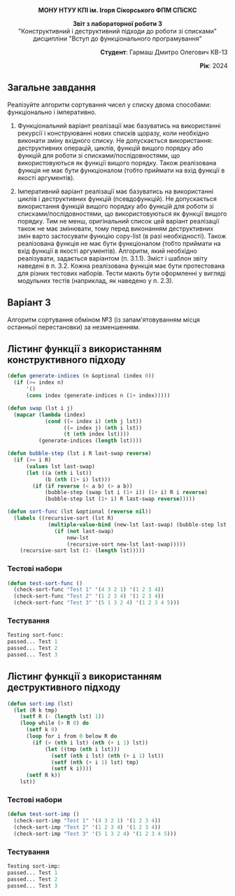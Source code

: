 <p align="center"><b>МОНУ НТУУ КПІ ім. Ігоря Сікорського ФПМ СПіСКС</b></p>
<p align="center">
<b>Звіт з лабораторної роботи 3</b><br/>
"Конструктивний і деструктивний підходи до роботи зі списками"<br/>
дисципліни "Вступ до функціонального програмування"
</p>
<p align="right"><b>Студент</b>: Гармаш Дмитро Олегович КВ-13</p>
<p align="right"><b>Рік</b>: 2024</p>

## Загальне завдання

Реалізуйте алгоритм сортування чисел у списку двома способами: функціонально і імперативно.

1. Функціональний варіант реалізації має базуватись на використанні рекурсії і
   конструюванні нових списків щоразу, коли необхідно виконати зміну вхідного
   списку. Не допускається використання: деструктивних операцій, циклів, функцій
   вищого порядку або функцій для роботи зі списками/послідовностями, що
   використовуються як функції вищого порядку. Також реалізована функція не має
   бути функціоналом (тобто приймати на вхід функції в якості аргументів).

2. Імперативний варіант реалізації має базуватись на використанні циклів і
   деструктивних функцій (псевдофункцій). Не допускається використання функцій
   вищого порядку або функцій для роботи зі списками/послідовностями, що
   використовуються як функції вищого порядку. Тим не менш, оригінальний список
   цей варіант реалізації також не має змінювати, тому перед виконанням
   деструктивних змін варто застосувати функцію copy-list (в разі необхідності).
   Також реалізована функція не має бути функціоналом (тобто приймати на вхід
   функції в якості аргументів).
   Алгоритм, який необхідно реалізувати, задається варіантом (п. 3.1.1). Зміст і шаблон
   звіту наведені в п. 3.2.
   Кожна реалізована функція має бути протестована для різних тестових наборів. Тести
   мають бути оформленні у вигляді модульних тестів (наприклад, як наведено у п. 2.3).

## Варіант 3

Алгоритм сортування обміном №3 (із запам'ятовуванням місця останньої перестановки) за незменшенням.

## Лістинг функції з використанням конструктивного підходу

```lisp
(defun generate-indices (n &optional (index 0))
  (if (>= index n)
      '()
      (cons index (generate-indices n (1+ index)))))

(defun swap (lst i j)
  (mapcar (lambda (index)
            (cond ((= index i) (nth j lst))
                  ((= index j) (nth i lst))
                  (t (nth index lst))))
          (generate-indices (length lst))))

(defun bubble-step (lst i R last-swap reverse)
  (if (>= i R)
      (values lst last-swap)
      (let ((a (nth i lst))
            (b (nth (1+ i) lst)))
        (if (if reverse (< a b) (> a b))
            (bubble-step (swap lst i (1+ i)) (1+ i) R i reverse)
            (bubble-step lst (1+ i) R last-swap reverse)))))

(defun sort-func (lst &optional (reverse nil))
  (labels ((recursive-sort (lst R)
             (multiple-value-bind (new-lst last-swap) (bubble-step lst 0 R nil reverse)
               (if (not last-swap)
                   new-lst
                   (recursive-sort new-lst last-swap)))))
    (recursive-sort lst (1- (length lst)))))
```

### Тестові набори

```lisp
(defun test-sort-func ()
  (check-sort-func "Test 1" '(4 3 2 1) '(1 2 3 4))
  (check-sort-func "Test 2" '(1 2 3 4) '(1 2 3 4))
  (check-sort-func "Test 3" '(5 1 3 2 4) '(1 2 3 4 5)))
```

### Тестування

```lisp
Testing sort-func:
passed... Test 1
passed... Test 2
passed... Test 3
```

## Лістинг функції з використанням деструктивного підходу

```lisp
(defun sort-imp (lst)
  (let (R k tmp)
    (setf R (- (length lst) 1))
    (loop while (> R 0) do
      (setf k 0)
      (loop for i from 0 below R do
        (if (> (nth i lst) (nth (+ i 1) lst))
            (let ((tmp (nth i lst)))
              (setf (nth i lst) (nth (+ i 1) lst))
              (setf (nth (+ i 1) lst) tmp)
              (setf k i)))) 
      (setf R k))  
    lst))
```

### Тестові набори

```lisp
(defun test-sort-imp ()
  (check-sort-imp "Test 1" '(4 3 2 1) '(1 2 3 4))
  (check-sort-imp "Test 2" '(1 2 3 4) '(1 2 3 4))
  (check-sort-imp "Test 3" '(5 1 3 2 4) '(1 2 3 4 5)))
```

### Тестування

```lisp
Testing sort-imp:
passed... Test 1
passed... Test 2
passed... Test 3
```
